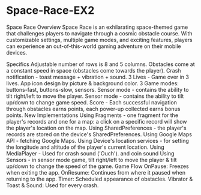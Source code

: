# Space-Race-EX2
Space Race
Overview
Space Race is an exhilarating space-themed game that challenges players to navigate through a cosmic obstacle course. With customizable settings, multiple game modes, and exciting features, players can experience an out-of-this-world gaming adventure on their mobile devices.

Specifics
Adjustable number of rows  is 8  and 5 columns.
Obstacles come at a constant speed in space (obstacles come towards the player).
Crash notification - toast message + vibration + sound.
3 Lives - Game over in 3 lives.
App icon design by picture & background color.
3 Game modes: buttons-fast, buttons-slow, sensors.
Sensor mode - contains the ability to tilt right/left to move the player.
Sensor mode - contains the ability to tilt up/down to change game speed.
Score - Each successful navigation through obstacles earns points, each power-up collected earns bonus points.
New Implementations
Using Fragments - one fragment for the player's records and one for a map: a click on a specific record will show the player's location on the map.
Using SharedPreferences - the player's records are stored on the device's SharedPreferences.
Using Google Maps API - fetching Google Maps.
Using Device's location services - for setting the longitude and altitude of the player's current location.
Using MediaPlayer - Used for crash sound ('Ouch'). and coin sound 
Using Sensors - in sensor mode game, tilt right/left to move the player & tilt up/down to change the speed of the game.
Game Flow
OnPause: Freezes when exiting the app.
OnResume: Continues from where it paused when returning to the app.
Timer: Scheduled appearance of obstacles.
Vibrator & Toast & Sound: Used for every crash.

